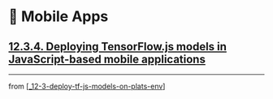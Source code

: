 # 💊 Mobile Apps

## [**12.3.4.** Deploying TensorFlow.js models in JavaScript-based mobile applications](https://livebook.manning.com/book/deep-learning-with-javascript/chapter-12/195)

---
from [[_12-3-deploy-tf-js-models-on-plats-env]]

[//begin]: # "Autogenerated link references for markdown compatibility"
[_12-3-deploy-tf-js-models-on-plats-env]: _12-3-deploy-tf-js-models-on-plats-env.md "💊 Deploy TF.js Model on on Plats Env"
[//end]: # "Autogenerated link references"